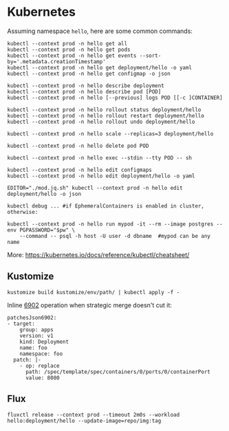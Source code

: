# Kubernetes

Assuming namespace `hello`, here are some common commands:

```
kubectl --context prod -n hello get all
kubectl --context prod -n hello get pods
kubectl --context prod -n hello get events --sort-by='.metadata.creationTimestamp'
kubectl --context prod -n hello get deployment/hello -o yaml
kubectl --context prod -n hello get configmap -o json

kubectl --context prod -n hello describe deployment
kubectl --context prod -n hello describe pod [POD]
kubectl --context prod -n hello [--previous] logs POD [[-c ]CONTAINER]

kubectl --context prod -n hello rollout status deployment/hello
kubectl --context prod -n hello rollout restart deployment/hello
kubectl --context prod -n hello rollout undo deployment/hello

kubectl --context prod -n hello scale --replicas=3 deployment/hello

kubectl --context prod -n hello delete pod POD

kubectl --context prod -n hello exec --stdin --tty POD -- sh

kubectl --context prod -n hello edit configmaps
kubectl --context prod -n hello edit deployment/hello -o yaml

EDITOR="./mod.jq.sh" kubectl --context prod -n hello edit deployment/hello -o json

kubectl debug ... #if EphemeralContainers is enabled in cluster, otherwise:

kubectl --context prod -n hello run mypod -it --rm --image postgres --env PGPASSWORD="$pw" \
    --command -- psql -h host -U user -d dbname  #mypod can be any name
```

More: https://kubernetes.io/docs/reference/kubectl/cheatsheet/


## Kustomize

```
kustomize build kustomize/env/path/ | kubectl apply -f -
```

Inline [6902](https://datatracker.ietf.org/doc/html/rfc6902) operation when strategic merge doesn't cut it:
```
patchesJson6902:
- target:
    group: apps
    version: v1
    kind: Deployment
    name: foo
    namespace: foo
  patch: |-
    - op: replace
      path: /spec/template/spec/containers/0/ports/0/containerPort
      value: 8080
```

## Flux
```
fluxctl release --context prod --timeout 2m0s --workload hello:deployment/hello --update-image=repo/img:tag
```


